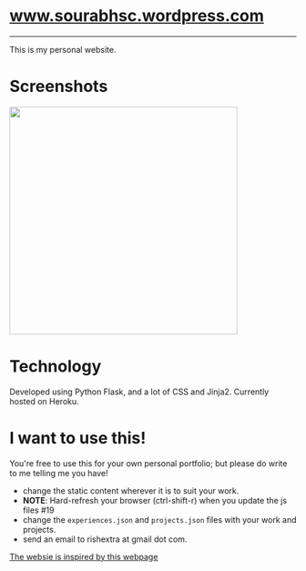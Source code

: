 # www.sourabhsc.wordpress.com

----

This is my personal website. 

# Screenshots
<p float="left">
  <img src="https://raw.githubusercontent.com/crearo/portfolio/master/screenshots/home.png" width="400">
</p>

# Technology

Developed using Python Flask, and a lot of CSS and Jinja2.
Currently hosted on Heroku. 

# I want to use this!

You're free to use this for your own personal portfolio; but please do write to me telling me you have!
 
 - change the static content wherever it is to suit your work.
 - **NOTE**: Hard-refresh your browser (ctrl-shift-r) when you update the js files #19
 - change the `experiences.json` and `projects.json` files with your work and projects. 
 - send an email to rishextra at gmail dot com. 

[The websie is inspired by this webpage](http://rish.space)
